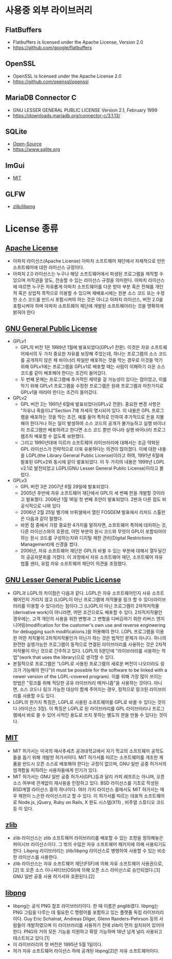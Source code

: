 # 사용중 외부 라이브러리
## FlatBuffers
* Flatbuffers is licensed under the Apache License, Version 2.0
* https://github.com/google/flatbuffers

## OpenSSL
* OpenSSL is licensed under the Apache License 2.0
* https://github.com/openssl/openssl

## MariaDB Connector C
* GNU LESSER GENERAL PUBLIC LICENSE Version 2.1, February 1999
* https://downloads.mariadb.org/connector-c/3.1.13/

## SQLite
* [Open-Source](https://www.sqlite.org/copyright.html)
* https://www.sqlite.org

## ImGui
* [MIT](https://github.com/ocornut/imgui/blob/master/LICENSE.txt)

## GLFW
* [zlib/libpng](https://www.glfw.org/license.html)

# License 종류
## [Apache License](https://ko.wikipedia.org/wiki/%EC%95%84%ED%8C%8C%EC%B9%98_%EB%9D%BC%EC%9D%B4%EC%84%A0%EC%8A%A4)
* 아파치 라이선스(Apache License) 아파치 소프트웨어 재단에서 자체적으로 만든 소프트웨어에 대한 라이선스 규정이다.
* 아파치 2.0 라이선스는 누구나 해당 소프트웨어에서 파생된 프로그램을 제작할 수 있으며 저작권을 양도, 전송할 수 있는 라이선스 규정을 의미한다. 아파치 라이선스에 따르면 누구든 자유롭게 아파치 소프트웨어를 다운 받아 부분 혹은 전체를 개인적 혹은 상업적 목적으로 이용할 수 있으며 재배포시에는 원본 소스 코드 또는 수정한 소스 코드를 반드시 포함시켜야 하는 것은 아니고 아파치 라이선스, 버전 2.0을 포함시켜야 하며 아파치 소프트웨어 재단에 개발된 소프트웨어라는 것을 명확하게 밝혀야 한다

## [GNU General Public License](https://ko.wikipedia.org/wiki/GNU_%EC%9D%BC%EB%B0%98_%EA%B3%B5%EC%A4%91_%EC%82%AC%EC%9A%A9_%ED%97%88%EA%B0%80%EC%84%9C)
* GPLv1
  * GPL의 버전 1은 1989년 1월에 발표되었다(GPLv1 전문). 이것은 자유 소프트웨어에서의 두 가지 중요한 자유를 보장해 주었는데, 하나는 프로그램의 소스 코드를 공개하지 않은 채 바이너리 파일만 배포하는 것을 막는 경우로 이것을 막기 위해 GPLv1에는 프로그램을 GPLv1로 배포할 때는 사람이 이해하기 쉬운 소스 코드를 같이 배포해야 한다는 조건이 들어갔다.
  * 두 번째 문제는 프로그램에 추가적인 제약을 걸 가능성이 있다는 점이었고, 이를 막기 위해 GPLv1 프로그램을 수정한 프로그램은 원래 프로그램과 마찬가지로 GPLv1을 따라야 한다는 조건이 들어갔다.
* GPLv2
  * GPL 버전 2는 1991년 6월에 발표되었다(GPLv2 전문). 중요한 변경 사항은 "자유냐 죽음이냐"Section 7에 자세히 명시되어 있다. 이 내용은 GPL 프로그램을 배포하는 것을 막는 조건, 예를 들어 특허로 인하여 추가적으로 돈을 지불해야 한다거나 하는 일이 발생하여 소스 코드의 공개가 불가능하고 실행 바이너리 프로그램만 배포하려고 한다면 소스 코드 뿐만 아니라 실행 바이너리 프로그램조차 배포할 수 없도록 보완했다.
  * 그리고 1990년대에 이르러 소프트웨어 라이브러리에 대해서는 조금 약화된 GPL 라이선스가 전략적으로 더욱 유용하다는 의견이 많아졌다. 이에 대한 내용을 LGPL(the Library General Public License)이라고 하여, 1991년 6월에 발표된 GPLv2와 동시에 같이 발표되었다. 이 두 가지의 내용은 1999년 LGPL v2.1로 발전되었고 LGPL(GNU Lesser General Public License)이라고 불렀다.
* GPLv3
  * GPL 버전 3은 2007년 6월 29일에 발표되었다.
  * 2005년 후반에 자유 소프트웨어 재단에서 GPL의 세 번째 판을 개발할 것이라고 발표했다. 2006년 1월 16일 첫 번째 초안이 발표되었다. 2판과 다른 점도 비공식적으로 나와 있다
  * 2006년 2월 25일 벨기에 브뤼셀에서 열린 FOSDEM 발표에서 리처드 스톨만은 다음과 같이 말했다.
  * 바뀐 점 중에서 가장 중요한 4가지를 말하자면, 소프트웨어 특허에 대처하는 것, 다른 라이선스와의 호환성, 어떤 부분의 원시 코드와 무엇이 GPL이 포함되어야 하는 원시 코드를 구성하는지와 디지털 제한 관리(Digital Restrictions Management)에 신경을 썼다.
  * 2006년, 자유 소프트웨어 재단은 GPL의 바뀔 수 있는 부분에 대해서 열두달간의 공공자문회를 가졌다. 이 과정에서 자유 소프트웨어 재단, 소프트웨어 자유 법률 센터, 유럽 자유 소프트웨어 재단이 의견을 조정했다.

## [GNU Lesser General Public License](https://ko.wikipedia.org/wiki/GNU_%EC%95%BD%EC%86%8C_%EC%9D%BC%EB%B0%98_%EA%B3%B5%EC%A4%91_%EC%82%AC%EC%9A%A9_%ED%97%88%EA%B0%80%EC%84%9C)
* GPL과 LGPL의 차이점은 다음과 같다. LGPL은 자유 소프트웨어인지 사유 소프트웨어인지 가리지 않고 (L)GPL이 아닌 프로그램에 저작물을 링크 할 수 있다(라이브러리를 이용할 수 있다)라는 점이다.그 (L)GPL이 아닌 프로그램이 2차적저작물(derivative work)이 아니라면, 어떤 조건으로도 배포할 수 있다. 2차적저작물인 경우에는, 고객 개인의 사용을 위한 변형과 그 변형을 디버깅하기 위한 리버스 엔지니어링(modification for the customer's own use and reverse engineering for debugging such modifications.)을 허용해야 한다. LGPL 프로그램을 이용한 어떤 저작물이 2차적저작물인가 아닌가 하는 것은 법적인 문제가 아니다. 하나의 완전한 실행가능한 프로그램이 동적으로 연결된 라이브러리를 사용하는 것은 2차적저작물이 아닌 것으로 간주하고 있다. LGPL의 5문단에 "라이브러리를 사용하는 작업"(work that uses the library)으로 생각할 수 있다.
* 본질적으로 프로그램은 "LGPL로 사용된 프로그램의 새로운 버전이 나오더라도 링크가 가능해야 한다"(it must be possible for the software to be linked with a newer version of the LGPL-covered program). 이를 위해 가장 많이 쓰이는 방법은 "링크를 위해 적당한 공유 라이브러리 메커니즘"을 사용하는 것이다. 아니면, 소스 코드나 링크 가능한 대상이 함께 주어지는 경우, 정적으로 링크된 라이브러리를 사용할 수도 있다.
* LGPL의 한가지 특징은, LGPL로 사용된 소프트웨어를 GPL로 바꿀 수 있다는 것이다 (라이선스 3장). 이 특징은 LGPL로 된 라이브러리를 GPL 라이브러리나 프로그램에서 바로 쓸 수 있어 사적인 용도로 쓰지 못하는 별도의 판을 만들 수 있다는 것이다.

## [MIT](https://ko.wikipedia.org/wiki/MIT_%ED%97%88%EA%B0%80%EC%84%9C)
* MIT 허가서는 미국의 매사추세츠 공과대학교에서 자기 학교의 소프트웨어 공학도들을 돕기 위해 개발한 허가서이다. MIT 허가서를 따르는 소프트웨어를 개조한 제품을 반드시 오픈 소스로 배포해야 한다는 규정이 없으며, GNU 일반 공중 허가서의 엄격함을 피하려는 사용자들에게 인기가 있다.
* MIT 허가서는 GNU 일반 공중 허가서(GPL)등과 달리 카피 레프트는 아니며, 오픈 소스 여부에 관계없이 재사용을 인정하고 있다. BSD 라이선스를 기초로 작성된 BSD계열 라이선스 중의 하나이다. 여러 가지 라이선스 중에서도 MIT 허가서는 매우 제한이 느슨한 라이선스라고 할 수 있다. 이 허가서를 따르는 대표적 소프트웨어로 Node.js, jQuery, Ruby on Rails, X 윈도 시스템(X11) , 비주얼 스튜디오 코드등 이 있다.

## [zlib](https://ko.wikipedia.org/wiki/Zlib_%EB%9D%BC%EC%9D%B4%EC%84%A0%EC%8A%A4)
* zlib 라이선스는 zlib 소프트웨어 라이브러리를 배포할 수 있는 조항을 정의해놓은 퍼미시브 라이선스이다. 그 밖의 수많은 자유 소프트웨어 패키지에 의해 사용되기도 한다. Libpng 라이브러리는 zlib/libpng 라이선스로 병행하여 사용할 수 있는 비슷한 라이선스를 사용한다.
* zlib 라이선스는 자유 소프트웨어 재단(FSF)에 의해 자유 소프트웨어 사용권으로,[2] 또 오픈 소스 이니셔티브(OSI)에 의해 오픈 소스 라이선스로 승인되었다.[3] GNU 일반 공중 사용 허가서와 호환된다.[2]

## [libpng](https://ko.wikipedia.org/wiki/Libpng)
* libpng는 공식 PNG 참조 라이브러리이다. 한 때 이름은 pnglib였다. libpng는 PNG 그림을 다루는 데 필요한 C 명령어를 포함하고 있는 플랫폼 독립 라이브러리이다. Guy Eric Schalnat, Andreas Dilger, Glenn Randers-Pehrson 등의 사람들이 개발하였으며 이 라이브러리를 사용하기 전에 zlib이 먼저 설치되어 있어야 한다. PNG의 거의 모든 기능을 지원하고 확장 가능하며 18년 넘게 널리 사용되고 테스트되고 있다.[1]
* 이 라이브러리의 첫 버전은 1995년 5월 1일이다.
* 허가 자유 소프트웨어 라이선스 하에 공개된 libpng[2]은 자유 소프트웨어이다.